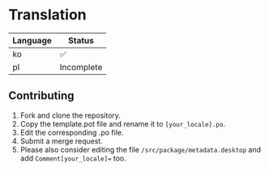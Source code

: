 # Translation

| Language | Status     |
|----------|------------|
| ko       | ✅          |
| pl       | Incomplete |

## Contributing

1. Fork and clone the repository.
2. Copy the template.pot file and rename it to `[your_locale].po`.
3. Edit the corresponding .po file.
4. Submit a merge request.
5. Please also consider editing the file `/src/package/metadata.desktop` and add `Comment[your_locale]=` too.
